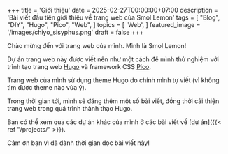 +++
title = 'Giới thiệu'
date = 2025-02-27T00:00:00+07:00
description = 'Bài viết đầu tiên giới thiệu về trang web của Smol Lemon'
tags = [
	"Blog",
	"DIY",
	"Hugo",
	"Pico",
	"Web",
]
topics = [
	'Web',
]
featured_image = '/images/chiyo_sisyphus.png'
draft = false
+++

Chào mừng đến với trang web của mình. Mình là Smol Lemon!

Dự án trang web này được viết nên như một cách để mình thử nghiệm với trình tạo trang web [Hugo](https://gohugo.io/) và framework CSS [Pico](https://picocss.com/).

Trang web của mình sử dụng theme Hugo do chính mình tự viết (vì không tìm được theme nào vừa ý). 

Trong thời gian tới, mình sẽ đăng thêm một số bài viết, đồng thời cải thiện trang web trong quá trình thành thạo Hugo.

Bạn có thể xem qua các dự án khác của mình ở các bài viết về [dự án]({{< ref "/projects/" >}}). 

Cảm ơn bạn vì đã dành thời gian đọc bài viết này!